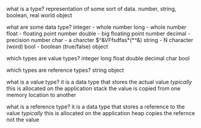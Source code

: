 what is a type?
representation of some sort of data.
number, string, boolean, real world object

what are some data type?
integer - whole number 
long - whole number
float - floating point number
double - big floating point number
decimal - precision number
char - a charcter $^&VFfsdfas*(*^&)
string - N character (word)
bool - boolean (true/false)
object 

which types are value types?
integer
long
float
double
decimal
char
bool

which types are reference types?
string
object

what is a value type?
it is a data type that stores the actual value
*typically* this is allocated on the application stack
the value is copied from one memory location to another

what is a reference type?
it is a data type that stores a reference to the value
*typically* this is allocated on the application heap
copies the refernce not the value